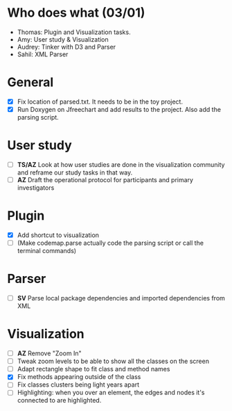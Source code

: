 
# Who does what (03/01)
- Thomas: Plugin and Visualization tasks.
- Amy: User study & Visualization
- Audrey: Tinker with D3 and Parser
- Sahil: XML Parser

# General
- [x] Fix location of parsed.txt. It needs to be in the toy project.
- [x] Run Doxygen on Jfreechart and add results to the project. Also add the parsing script.

# User study
- [ ] **TS/AZ** Look at how user studies are done in the visualization community and reframe our study tasks in that way.
- [ ] **AZ** Draft the operational protocol for participants and primary investigators

# Plugin
- [x] Add shortcut to visualization
- [ ] (Make codemap.parse actually code the parsing script or call the terminal commands)

# Parser
- [ ] **SV** Parse local package dependencies and imported dependencies from XML

# Visualization
- [ ] **AZ** Remove "Zoom In"
- [ ] Tweak zoom levels to be able to show all the classes on the screen
- [ ] Adapt rectangle shape to fit class and method names
- [x] Fix methods appearing outside of the class
- [ ] Fix classes clusters being light years apart
- [ ] Highlighting: when you over an element, the edges and nodes it's connected to are highlighted.
